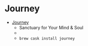 # Journey
- [Journey](https://2appstudio.com/journey/)
  -  Sanctuary for Your Mind & Soul
  - 
  - `brew cask install journey`
